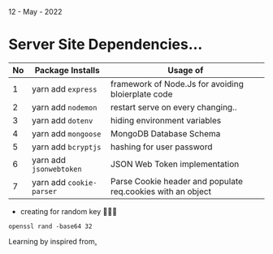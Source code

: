 12 - May - 2022 


# Server Site Dependencies...
|No| Package Installs         | Usage of                                          |
|--|--------------------------|---------------------------------------------------|
| 1| yarn add `express`       | framework of Node.Js for avoiding bloierplate code|
| 2| yarn add `nodemon`       | restart serve on every changing..                 |
| 3| yarn add `dotenv`        | hiding environment variables                      |
| 4| yarn add `mongoose`      | MongoDB Database Schema                           |
| 5| yarn add `bcryptjs`      | hashing for user password                         |
| 6| yarn add `jsonwebtoken`  | JSON Web Token implementation                     |
| 7| yarn add `cookie-parser` | Parse Cookie header and populate req.cookies with an object |

* creating for random key 🔽🔽🔽

```
openssl rand -base64 32
```

Learning by inspired from[.](https://youtu.be/k3Vfj-e1Ma4)

